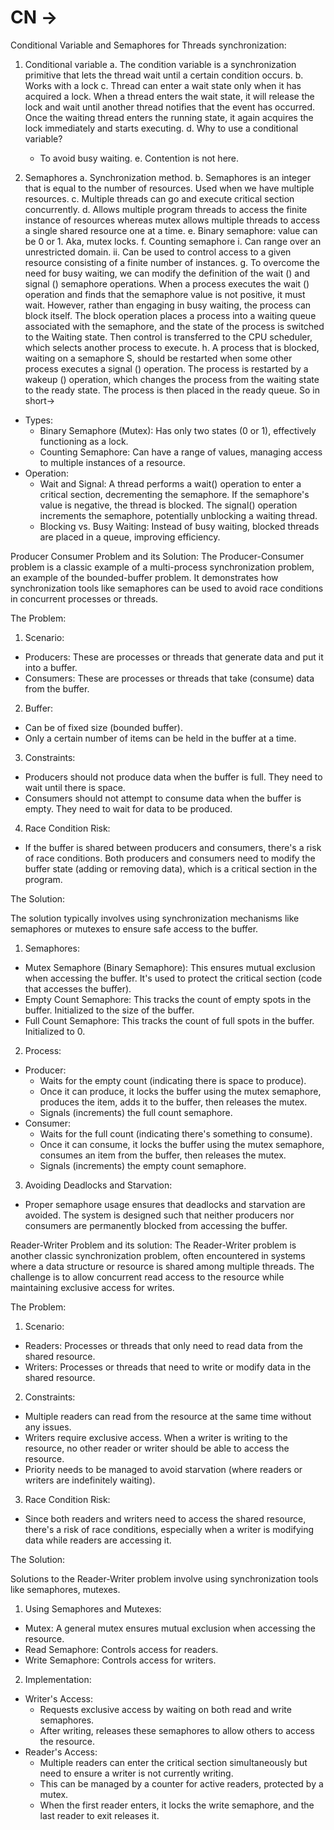 # CN ->
Conditional Variable and Semaphores for Threads synchronization:
1. Conditional variable
	a. The condition variable is a synchronization primitive that lets the thread wait until a certain condition occurs.
	b. Works with a lock
	c. Thread can enter a wait state only when it has acquired a lock. When a thread enters the wait state, it will release the lock and wait until another thread notifies that the event has occurred. Once the waiting thread enters the running state, it again acquires the lock immediately and starts executing.
	d. Why to use a conditional variable?
	- To avoid busy waiting.
	e. Contention is not here.
	
2. Semaphores
	a. Synchronization method.
	b. Semaphores is an integer that is equal to the number of resources. Used when we have multiple resources.
	c. Multiple threads can go and execute critical section concurrently.
	d. Allows multiple program threads to access the finite instance of resources whereas mutex allows multiple threads to access a single shared resource one at a time.
	e. Binary semaphore: value can be 0 or 1. Aka, mutex locks.
	f. Counting semaphore
		i. Can range over an unrestricted domain.
		ii. Can be used to control access to a given resource consisting of a finite number of instances.
	g. To overcome the need for busy waiting, we can modify the definition of the wait () and signal () semaphore operations. When a process executes the wait () operation and finds that the semaphore value is not positive, it must wait. However, rather than engaging in busy waiting, the process can block itself. The block operation places a process into a waiting queue associated with the semaphore, and the state of the process is switched to the Waiting state. Then control is transferred to the CPU scheduler, which selects another process to execute.
	h. A process that is blocked, waiting on a semaphore S, should be restarted when some other process executes a signal () operation. The process is restarted by a wakeup () operation, which changes the process from the waiting state to the ready state. The process is then placed in the ready queue.
	So in short->
- Types:
	- Binary Semaphore (Mutex): Has only two states (0 or 1), effectively functioning as a lock.
	- Counting Semaphore: Can have a range of values, managing access to multiple instances of a resource.
- Operation:
	- Wait and Signal: A thread performs a wait() operation to enter a critical section, decrementing the semaphore. If the semaphore's value is negative, the thread is blocked. The signal() operation increments the semaphore, potentially unblocking a waiting thread.
	- Blocking vs. Busy Waiting: Instead of busy waiting, blocked threads are placed in a queue, improving efficiency.

Producer Consumer Problem and its Solution:
The Producer-Consumer problem is a classic example of a multi-process synchronization problem, an example of the bounded-buffer problem. It demonstrates how synchronization tools like semaphores can be used to avoid race conditions in concurrent processes or threads.

The Problem:

1. Scenario:
- Producers: These are processes or threads that generate data and put it into a buffer.
- Consumers: These are processes or threads that take (consume) data from the buffer.
2. Buffer:
- Can be of fixed size (bounded buffer).
- Only a certain number of items can be held in the buffer at a time.
3. Constraints:
- Producers should not produce data when the buffer is full. They need to wait until there is space.
- Consumers should not attempt to consume data when the buffer is empty. They need to wait for data to be produced.
4. Race Condition Risk:
- If the buffer is shared between producers and consumers, there's a risk of race conditions. Both producers and consumers need to modify the buffer state (adding or removing data), which is a critical section in the program.

The Solution:

The solution typically involves using synchronization mechanisms like semaphores or mutexes to ensure safe access to the buffer.
1. Semaphores:
- Mutex Semaphore (Binary Semaphore): This ensures mutual exclusion when accessing the buffer. It's used to protect the critical section (code that accesses the buffer).
- Empty Count Semaphore: This tracks the count of empty spots in the buffer. Initialized to the size of the buffer.
- Full Count Semaphore: This tracks the count of full spots in the buffer. Initialized to 0.
2. Process:
- Producer:
	- Waits for the empty count (indicating there is space to produce).
	- Once it can produce, it locks the buffer using the mutex semaphore, produces the item, adds it to the buffer, then releases the mutex.
	- Signals (increments) the full count semaphore.
- Consumer:
	- Waits for the full count (indicating there's something to consume).
	- Once it can consume, it locks the buffer using the mutex semaphore, consumes an item from the buffer, then releases the mutex.
	- Signals (increments) the empty count semaphore.
3. Avoiding Deadlocks and Starvation:
- Proper semaphore usage ensures that deadlocks and starvation are avoided. The system is designed such that neither producers nor consumers are permanently blocked from accessing the buffer.

Reader-Writer Problem and its solution:
The Reader-Writer problem is another classic synchronization problem, often encountered in systems where a data structure or resource is shared among multiple threads. The challenge is to allow concurrent read access to the resource while maintaining exclusive access for writes.

The Problem:

1. Scenario:
- Readers: Processes or threads that only need to read data from the shared resource.
- Writers: Processes or threads that need to write or modify data in the shared resource.
2. Constraints:
- Multiple readers can read from the resource at the same time without any issues.
- Writers require exclusive access. When a writer is writing to the resource, no other reader or writer should be able to access the resource.
- Priority needs to be managed to avoid starvation (where readers or writers are indefinitely waiting).
3. Race Condition Risk:
- Since both readers and writers need to access the shared resource, there's a risk of race conditions, especially when a writer is modifying data while readers are accessing it.

The Solution:

Solutions to the Reader-Writer problem involve using synchronization tools like semaphores, mutexes.
1. Using Semaphores and Mutexes:
- Mutex: A general mutex ensures mutual exclusion when accessing the resource.
- Read Semaphore: Controls access for readers.
- Write Semaphore: Controls access for writers.
2. Implementation:
- Writer's Access:
	- Requests exclusive access by waiting on both read and write semaphores.
	- After writing, releases these semaphores to allow others to access the resource.
- Reader's Access:
	- Multiple readers can enter the critical section simultaneously but need to ensure a writer is not currently writing.
	- This can be managed by a counter for active readers, protected by a mutex.
	- When the first reader enters, it locks the write semaphore, and the last reader to exit releases it.